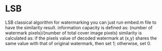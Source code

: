 # LSB
LSB classical algorithm for watermarking
you can just run embed.m file to have the similarity result.
information capacity is defined as: (number of watermark pixels)/(number of total cover image pixels)
similarity is calculated as: if the pixels value of decoded watermark at (x,y) shares the same value with that of original watermark, then set 1; otherwise, set 0. 
